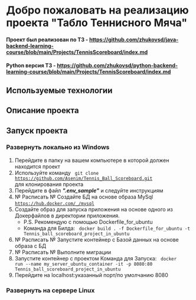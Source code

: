 # Добро пожаловать на реализацию проекта "Табло Теннисного Мяча" #

#### Проект был реализован по ТЗ - https://github.com/zhukovsd/java-backend-learning-course/blob/main/Projects/TennisScoreboard/index.md ####
#### Python версия ТЗ - https://github.com/zhukovsd/python-backend-learning-course/blob/main/Projects/TennisScoreboard/index.md ####

## Используемые технологии ##

## Описание проекта ##

## Запуск проекта ##
### Развернуть локально из Windows ###
1. Перейдите в папку на вашем компьютере в которой должен находится проект
2. Используйте команду <code> git clone https://github.com/Asenim/Tennis_Ball_Scoreboard.git </code> для клонирования проекта
3. Перейдите в файл ___".env_sample"___ и следуйте инструкциям 
4.  № Расписать № Создайте БД на основе образа MySql <code>https://hub.docker.com/_/mysql </code>
5. Создайте образ для запуска приложения на основе одного из Докерфайлов в директории приложения. 
   - P.S. Рекомендую с помощью Dockerfile_for_ubuntu
   - Команда для Билда: <code> docker build . -f Dockerfile_for_ubuntu -t Tennis_ball_scoreboard_project_in_ubuntu </code>
6.  № Расписать № Запустите контейнер с Базой данных на основе образа с БД 
7. № Расписать № Выполните миграции
8. Запустите контейнер с проектом 
   Команда для Запуска: <code> docker run --name my_server_ubuntu_container -it -p 8080:80 Tennis_ball_scoreboard_project_in_ubuntu </code>
9. Перейдите на localhost:указанный порт/по умолчанию 8080
### Развернуть на сервере Linux ###

